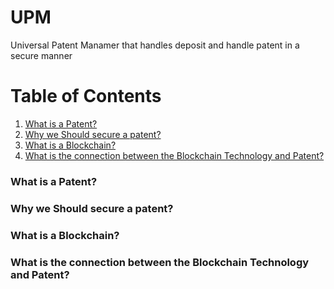 # UPM
Universal Patent Manamer that handles deposit and handle patent in a secure manner

# Table of Contents

1. [What is a Patent?](#what-is-a-patent)
2. [Why we Should secure a patent?](#why-we-should-secure-a-patent)
3. [What is a Blockchain?](#what-is-a-blockchain)
4. [What is the connection between the Blockchain Technology and Patent?](#what-is-the-connection-between-the-blockchain-technology-and-patent)


### What is a Patent? 

### Why we Should secure a patent?

### What is a Blockchain?

### What is the connection between the Blockchain Technology and Patent?
